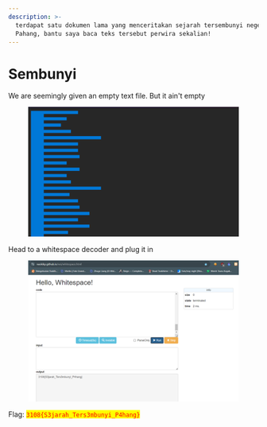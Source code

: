 ```yaml
---
description: >-
  terdapat satu dokumen lama yang menceritakan sejarah tersembunyi negeri
  Pahang, bantu saya baca teks tersebut perwira sekalian!
---
```


# Sembunyi

We are seemingly given an empty text file. But it ain't empty

<figure><img src="../../../.gitbook/assets/image (431).png" alt=""><figcaption></figcaption></figure>

Head to a whitespace decoder and plug it in

<figure><img src="../../../.gitbook/assets/image (432).png" alt=""><figcaption></figcaption></figure>

Flag: <mark style="color:red;">`3108{S3jarah_Ters3mbunyi_P4hang}`</mark>
